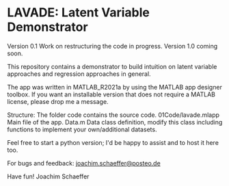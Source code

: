 # LAVADE: Latent Variable Demonstrator
Version 0.1 
Work on restructuring the code in progress. Version 1.0 coming soon. 

This repository contains a demonstrator to build intuition on latent variable approaches and regression approaches in general.

The app was written in MATLAB_R2021a by using the MATLAB app designer toolbox.
If you want an installable version that does not require a MATLAB license, please drop me a message. 

Structure: The folder code contains the source code. 
01Code/lavade.mlapp Main file of the app. 
Data.m Data class definition, modify this class including functions to implement your own/additional datasets. 

Feel free to start a python version; I'd be happy to assist and to host it here too. 

For bugs and feedback: 
joachim.schaeffer@posteo.de

Have fun!
Joachim Schaeffer

